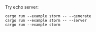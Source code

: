 Try echo server:

```
cargo run --example storm -- --generate
cargo run --example storm -- --server
cargo run --example storm
```
